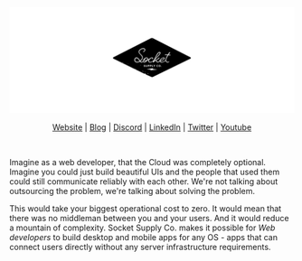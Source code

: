 [![header](/header.png)](https://socketsupply.co)
<div align="center">

[Website](https://socketsupply.co) | [Blog](https://socketsupply.co/blog) | [Discord](https://discord.gg/YPV32gKCsH) | [LinkedIn](https://www.linkedin.com/company/socketsupply/) | [Twitter](https://twitter.com/socketsupply) | [Youtube](https://www.youtube.com/channel/UCI2wpQ7Abaifaydr_40s5zw)

</div>

<br/>

Imagine as a web developer, that the Cloud was completely optional. Imagine you could just build beautiful UIs and the people that used them could still communicate reliably with each other. We're not talking about outsourcing the problem, we're talking about solving the problem.

This would take your biggest operational cost to zero. It would mean that there was no middleman between you and your users. And it would reduce a mountain of complexity. Socket Supply Co. makes it possible for *Web developers* to build desktop and mobile apps for any OS - apps that can connect users directly without any server infrastructure requirements.
